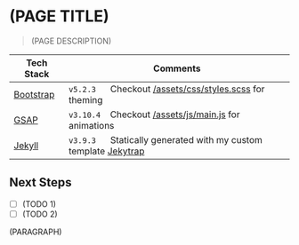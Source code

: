 # (PAGE TITLE)

> (PAGE DESCRIPTION)

| Tech Stack                            | Comments |
|---------------------------------------|----------|
| [Bootstrap](https://getbootstrap.com) | `v5.2.3` &nbsp;&nbsp;&nbsp;&nbsp; Checkout [/assets/css/styles.scss](/assets/css/styles.scss) for theming |
| [GSAP](https://greensock.com)         | `v3.10.4` &nbsp;&nbsp; Checkout [/assets/js/main.js](/assets/js/main.js) for animations |
| [Jekyll](https://jekyllrb.com)        | `v3.9.3` &nbsp;&nbsp;&nbsp;&nbsp; Statically generated with my custom template [Jekytrap](https://github.com/jingtianfeng/jekytrap) |

## Next Steps

- [ ] (TODO 1)
- [ ] (TODO 2)

(PARAGRAPH)
